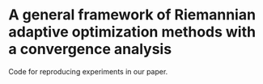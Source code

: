 # A general framework of Riemannian adaptive optimization methods with a convergence analysis
Code for reproducing experiments in our paper.
